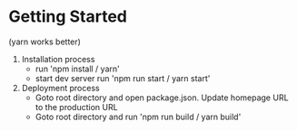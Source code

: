 # Getting Started
(yarn works better)
1. Installation process
    - run 'npm install / yarn'
    - start dev server run 'npm run start / yarn start'
2. Deployment process
    - Goto root directory and open package.json. Update homepage URL to the production URL
    - Goto root directory and run 'npm run build / yarn build'
